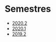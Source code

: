 # Semestres

* [2020.2](https://github.com/ect-info/ml/blob/master/2020_2.md)
* [2020.1](https://github.com/ect-info/ml/blob/master/2020_1.md)
* [2019.2](https://github.com/ect-info/ml/blob/master/2019_2.md)
